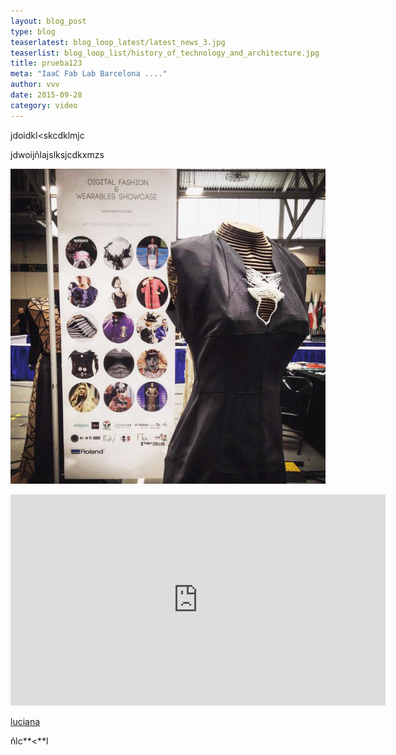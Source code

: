 ```yaml
---
layout: blog_post
type: blog
teaserlatest: blog_loop_latest/latest_news_3.jpg
teaserlist: blog_loop_list/history_of_technology_and_architecture.jpg
title: prueba123
meta: "IaaC Fab Lab Barcelona ...."
author: vvv
date: 2015-09-28
category: video
---
```

jdoidkl<skcdklmjc

jdwoij&ntilde;lajslksjcdkxmzs

![](/uploads/versions/cmpce4fwuaawneh---x----600-600x---.jpg)

**<iframe src="https://player.vimeo.com/video/133676785?color=ffffff" width="600" height="338" frameborder="0" webkitallowfullscreen mozallowfullscreen allowfullscreen></iframe>**

[luciana](http://iaac.net/)

&ntilde;lc**<**l